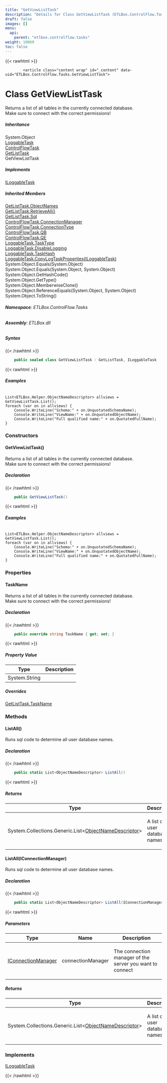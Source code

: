 ```yaml
---
title: "GetViewListTask"
description: "Details for Class GetViewListTask (ETLBox.ControlFlow.Tasks)"
draft: false
images: []
menu:
  api:
    parent: "etlbox.controlflow.tasks"
weight: 10069
toc: false
---
```


{{< rawhtml >}}

            <article class="content wrap" id="_content" data-uid="ETLBox.ControlFlow.Tasks.GetViewListTask">
  <h1 id="ETLBox_ControlFlow_Tasks_GetViewListTask" data-uid="ETLBox.ControlFlow.Tasks.GetViewListTask" class="text-break">Class GetViewListTask
</h1>
  <div class="markdown level0 summary"><p>Returns a list of all tables in the currently connected database.<br>
Make sure to connect with the correct permissions!</p>
</div>
  <div class="markdown level0 conceptual"></div>
  <div class="inheritance">
    <h5>Inheritance</h5>
    <div class="level0"><span class="xref">System.Object</span></div>
    <div class="level1"><a class="xref" href="/api/etlbox.controlflow/loggabletask">LoggableTask</a></div>
    <div class="level2"><a class="xref" href="/api/etlbox.controlflow/controlflowtask">ControlFlowTask</a></div>
    <div class="level3"><a class="xref" href="/api/etlbox.controlflow.tasks/getlisttask">GetListTask</a></div>
    <div class="level4"><span class="xref">GetViewListTask</span></div>
  </div>
  <div class="implements">
    <h5>Implements</h5>
    <div><a class="xref" href="/api/etlbox.controlflow/iloggabletask">ILoggableTask</a></div>
  </div>
  <div class="inheritedMembers">
    <h5>Inherited Members</h5>
    <div>
      <a class="xref" href="/api/etlbox.controlflow.tasks/getlisttask#ETLBox_ControlFlow_Tasks_GetListTask_ObjectNames">GetListTask.ObjectNames</a>
    </div>
    <div>
      <a class="xref" href="/api/etlbox.controlflow.tasks/getlisttask#ETLBox_ControlFlow_Tasks_GetListTask_RetrieveAll">GetListTask.RetrieveAll()</a>
    </div>
    <div>
      <a class="xref" href="/api/etlbox.controlflow.tasks/getlisttask#ETLBox_ControlFlow_Tasks_GetListTask_Sql">GetListTask.Sql</a>
    </div>
    <div>
      <a class="xref" href="/api/etlbox.controlflow/controlflowtask#ETLBox_ControlFlow_ControlFlowTask_ConnectionManager">ControlFlowTask.ConnectionManager</a>
    </div>
    <div>
      <a class="xref" href="/api/etlbox.controlflow/controlflowtask#ETLBox_ControlFlow_ControlFlowTask_ConnectionType">ControlFlowTask.ConnectionType</a>
    </div>
    <div>
      <a class="xref" href="/api/etlbox.controlflow/controlflowtask#ETLBox_ControlFlow_ControlFlowTask_QB">ControlFlowTask.QB</a>
    </div>
    <div>
      <a class="xref" href="/api/etlbox.controlflow/controlflowtask#ETLBox_ControlFlow_ControlFlowTask_QE">ControlFlowTask.QE</a>
    </div>
    <div>
      <a class="xref" href="/api/etlbox.controlflow/loggabletask#ETLBox_ControlFlow_LoggableTask_TaskType">LoggableTask.TaskType</a>
    </div>
    <div>
      <a class="xref" href="/api/etlbox.controlflow/loggabletask#ETLBox_ControlFlow_LoggableTask_DisableLogging">LoggableTask.DisableLogging</a>
    </div>
    <div>
      <a class="xref" href="/api/etlbox.controlflow/loggabletask#ETLBox_ControlFlow_LoggableTask_TaskHash">LoggableTask.TaskHash</a>
    </div>
    <div>
      <a class="xref" href="/api/etlbox.controlflow/loggabletask#ETLBox_ControlFlow_LoggableTask_CopyLogTaskProperties_ETLBox_ControlFlow_ILoggableTask_">LoggableTask.CopyLogTaskProperties(ILoggableTask)</a>
    </div>
    <div>
      <span class="xref">System.Object.Equals(System.Object)</span>
    </div>
    <div>
      <span class="xref">System.Object.Equals(System.Object, System.Object)</span>
    </div>
    <div>
      <span class="xref">System.Object.GetHashCode()</span>
    </div>
    <div>
      <span class="xref">System.Object.GetType()</span>
    </div>
    <div>
      <span class="xref">System.Object.MemberwiseClone()</span>
    </div>
    <div>
      <span class="xref">System.Object.ReferenceEquals(System.Object, System.Object)</span>
    </div>
    <div>
      <span class="xref">System.Object.ToString()</span>
    </div>
  </div>
<h6><strong>Namespace</strong>: ETLBox.ControlFlow.Tasks</h6>
  <h6><strong>Assembly</strong>: ETLBox.dll</h6>
  <h5 id="ETLBox_ControlFlow_Tasks_GetViewListTask_syntax">Syntax</h5>
{{< /rawhtml >}}

```C#
    public sealed class GetViewListTask : GetListTask, ILoggableTask
```

{{< rawhtml >}}
  <h5 id="ETLBox_ControlFlow_Tasks_GetViewListTask_examples"><strong>Examples</strong></h5>
  <pre><code>    
List&lt;ETLBox.Helper.ObjectNameDescriptor> allviews = GetViewListTask.List();
foreach (var on in allviews) {
    Console.WriteLine(&quot;Schema:&quot; + on.UnquotatedSchemaName);
    Console.WriteLine(&quot;ViewName:&quot; + on.UnquotatedObjectName);
    Console.WriteLine(&quot;Full qualified name:&quot; + on.QuotatedFullName);
}</code></pre>
  <h3 id="constructors">Constructors
</h3>
  <a id="ETLBox_ControlFlow_Tasks_GetViewListTask__ctor_" data-uid="ETLBox.ControlFlow.Tasks.GetViewListTask.#ctor*"></a>
  <h4 id="ETLBox_ControlFlow_Tasks_GetViewListTask__ctor" data-uid="ETLBox.ControlFlow.Tasks.GetViewListTask.#ctor">GetViewListTask()</h4>
  <div class="markdown level1 summary"><p>Returns a list of all tables in the currently connected database.<br>
Make sure to connect with the correct permissions!</p>
</div>
  <div class="markdown level1 conceptual"></div>
  <h5 class="declaration">Declaration</h5>
{{< /rawhtml >}}

```C#
    public GetViewListTask()
```

{{< rawhtml >}}
  <h5 id="ETLBox_ControlFlow_Tasks_GetViewListTask__ctor_examples">Examples</h5>
  <pre><code>    
List&lt;ETLBox.Helper.ObjectNameDescriptor> allviews = GetViewListTask.List();
foreach (var on in allviews) {
    Console.WriteLine(&quot;Schema:&quot; + on.UnquotatedSchemaName);
    Console.WriteLine(&quot;ViewName:&quot; + on.UnquotatedObjectName);
    Console.WriteLine(&quot;Full qualified name:&quot; + on.QuotatedFullName);
}</code></pre>
  <h3 id="properties">Properties
</h3>
  <a id="ETLBox_ControlFlow_Tasks_GetViewListTask_TaskName_" data-uid="ETLBox.ControlFlow.Tasks.GetViewListTask.TaskName*"></a>
  <h4 id="ETLBox_ControlFlow_Tasks_GetViewListTask_TaskName" data-uid="ETLBox.ControlFlow.Tasks.GetViewListTask.TaskName">TaskName</h4>
  <div class="markdown level1 summary"><p>Returns a list of all tables in the currently connected database.<br>
Make sure to connect with the correct permissions!</p>
</div>
  <div class="markdown level1 conceptual"></div>
  <h5 class="declaration">Declaration</h5>
{{< /rawhtml >}}

```C#
    public override string TaskName { get; set; }
```

{{< rawhtml >}}
  <h5 class="propertyValue">Property Value</h5>
  <table class="table table-bordered table-striped table-condensed">
    <thead>
      <tr>
        <th>Type</th>
        <th>Description</th>
      </tr>
    </thead>
    <tbody>
      <tr>
        <td><span class="xref">System.String</span></td>
        <td></td>
      </tr>
    </tbody>
  </table>
  <h5 class="overrides">Overrides</h5>
  <div><a class="xref" href="/api/etlbox.controlflow.tasks/getlisttask#ETLBox_ControlFlow_Tasks_GetListTask_TaskName">GetListTask.TaskName</a></div>
  <h3 id="methods">Methods
</h3>
  <a id="ETLBox_ControlFlow_Tasks_GetViewListTask_ListAll_" data-uid="ETLBox.ControlFlow.Tasks.GetViewListTask.ListAll*"></a>
  <h4 id="ETLBox_ControlFlow_Tasks_GetViewListTask_ListAll" data-uid="ETLBox.ControlFlow.Tasks.GetViewListTask.ListAll">ListAll()</h4>
  <div class="markdown level1 summary"><p>Runs sql code to determine all user database names.</p>
</div>
  <div class="markdown level1 conceptual"></div>
  <h5 class="declaration">Declaration</h5>
{{< /rawhtml >}}

```C#
    public static List<ObjectNameDescriptor> ListAll()
```

{{< rawhtml >}}
  <h5 class="returns">Returns</h5>
  <table class="table table-bordered table-striped table-condensed">
    <thead>
      <tr>
        <th>Type</th>
        <th>Description</th>
      </tr>
    </thead>
    <tbody>
      <tr>
        <td><span class="xref">System.Collections.Generic.List</span>&lt;<a class="xref" href="/api/etlbox.helper/objectnamedescriptor">ObjectNameDescriptor</a>&gt;</td>
        <td><p>A list of all user database names</p>
</td>
      </tr>
    </tbody>
  </table>
  <a id="ETLBox_ControlFlow_Tasks_GetViewListTask_ListAll_" data-uid="ETLBox.ControlFlow.Tasks.GetViewListTask.ListAll*"></a>
  <h4 id="ETLBox_ControlFlow_Tasks_GetViewListTask_ListAll_ETLBox_Connection_IConnectionManager_" data-uid="ETLBox.ControlFlow.Tasks.GetViewListTask.ListAll(ETLBox.Connection.IConnectionManager)">ListAll(IConnectionManager)</h4>
  <div class="markdown level1 summary"><p>Runs sql code to determine all user database names.</p>
</div>
  <div class="markdown level1 conceptual"></div>
  <h5 class="declaration">Declaration</h5>
{{< /rawhtml >}}

```C#
    public static List<ObjectNameDescriptor> ListAll(IConnectionManager connectionManager)
```

{{< rawhtml >}}
  <h5 class="parameters">Parameters</h5>
  <table class="table table-bordered table-striped table-condensed">
    <thead>
      <tr>
        <th>Type</th>
        <th>Name</th>
        <th>Description</th>
      </tr>
    </thead>
    <tbody>
      <tr>
        <td><a class="xref" href="/api/etlbox.connection/iconnectionmanager">IConnectionManager</a></td>
        <td><span class="parametername">connectionManager</span></td>
        <td><p>The connection manager of the server you want to connect</p>
</td>
      </tr>
    </tbody>
  </table>
  <h5 class="returns">Returns</h5>
  <table class="table table-bordered table-striped table-condensed">
    <thead>
      <tr>
        <th>Type</th>
        <th>Description</th>
      </tr>
    </thead>
    <tbody>
      <tr>
        <td><span class="xref">System.Collections.Generic.List</span>&lt;<a class="xref" href="/api/etlbox.helper/objectnamedescriptor">ObjectNameDescriptor</a>&gt;</td>
        <td><p>A list of all user database names</p>
</td>
      </tr>
    </tbody>
  </table>
  <h3 id="implements">Implements</h3>
  <div>
      <a class="xref" href="/api/etlbox.controlflow/iloggabletask">ILoggableTask</a>
  </div>

{{< /rawhtml >}}
